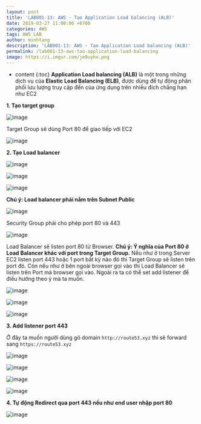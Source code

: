 ```yaml
---
layout: post
title: 'LAB001-13: AWS - Tạo Application Load balancing (ALB)'
date: 2019-03-27 11:00:00 +0700
categories: AWS
tags: AWS LAB
author: minhtang
description: 'LAB001-13: AWS - Tạo Application Load balancing (ALB)'
permalink: /lab001-13-aws-tao-application-load-balancing
image: https://i.imgur.com/je9uyhx.png
---
```


* content
{:toc}
**Application Load balancing (ALB)** là một trong những dịch vụ của **Elastic Load Balancing (ELB)**, được dùng để tự động phân phối lưu lượng truy cập đến của ứng dụng trên nhiều đích chẳng hạn như EC2





**1. Tạo target group**

![image](https://user-images.githubusercontent.com/27756008/54738500-1bf3c580-4be7-11e9-85b9-f8bf0f33d628.png)

Target Group sẽ dùng Port 80 để giao tiếp với EC2

![image](https://user-images.githubusercontent.com/27756008/54738520-2f069580-4be7-11e9-985e-d915e1df48ef.png)

**2. Tạo Load balancer**

![image](https://user-images.githubusercontent.com/27756008/54738628-a2100c00-4be7-11e9-87a6-102bf9084c06.png)

![image](https://user-images.githubusercontent.com/27756008/54738637-aa684700-4be7-11e9-8cd3-047ae94defab.png)

![image](https://user-images.githubusercontent.com/27756008/54738651-ba802680-4be7-11e9-905c-f101a7a63e3b.png)

**Chú ý: Load balancer phải nằm trên Subnet Public**

![image](https://user-images.githubusercontent.com/27756008/54738680-ccfa6000-4be7-11e9-9e16-68736b61334d.png)

Security Group phải cho phép port 80 và 443

![image](https://user-images.githubusercontent.com/27756008/54738691-d8e62200-4be7-11e9-93f3-33c980823fad.png)

Load Balancer sẽ listen port 80 từ Browser.
**Chú ý: Ý nghĩa của Port 80 ở Load Balancer khác với port trong Target Group.**
Nếu như ở trong Server EC2 listen port 443 hoặc 1 port bất kỳ nào đó thì Target Group sẽ listen trên port đó.
Còn nếu như ở bên ngoài browser gọi vào thì Load Balancer sẽ listen trên Port mà browser gọi vào. Ngoài ra ta có thể set add listener để điều hướng theo ý mà ta muốn.

![image](https://user-images.githubusercontent.com/27756008/54738699-e1d6f380-4be7-11e9-98d9-fb430ea4ce36.png)

![image](https://user-images.githubusercontent.com/27756008/54738710-e9969800-4be7-11e9-8e64-c9439c98b15e.png)

![image](https://user-images.githubusercontent.com/27756008/54738720-ee5b4c00-4be7-11e9-8698-c55ba3f785e5.png)

**3. Add listener port 443**

Ở đây ta muốn người dùng gõ domain `http://route53.xyz` thì sẽ forward sang `https://route53.xyz`

![image](https://user-images.githubusercontent.com/27756008/54738918-c0c2d280-4be8-11e9-8c52-67dfba572692.png)

![image](https://user-images.githubusercontent.com/27756008/54738977-fcf63300-4be8-11e9-89be-533cfa4bb5e8.png)

![image](https://user-images.githubusercontent.com/27756008/54738996-097a8b80-4be9-11e9-982a-7a9ba2b4bd75.png)

![image](https://user-images.githubusercontent.com/27756008/54739012-16977a80-4be9-11e9-9c40-c8213ff4f591.png)

**4. Tự động Redirect qua port 443 nếu như end user nhập port 80**

![image](https://user-images.githubusercontent.com/27756008/54745036-261fbf00-4bfb-11e9-8173-a2668af173d0.png)
